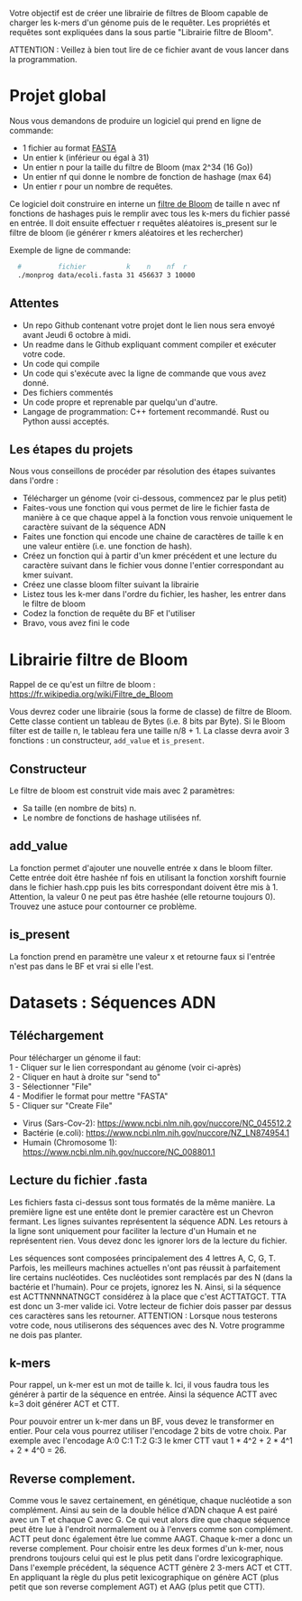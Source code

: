 Votre objectif est de créer une librairie de filtres de Bloom capable de charger les k-mers d'un génome puis de le requêter. Les propriétés et requêtes sont expliquées dans la sous partie "Librairie filtre de Bloom".

ATTENTION : Veillez à bien tout lire de ce fichier avant de vous lancer dans la programmation.


# Projet global

Nous vous demandons de produire un logiciel qui prend en ligne de commande:
- 1 fichier au format [FASTA](https://fr.wikipedia.org/wiki/FASTA_(format_de_fichier))
- Un entier k (inférieur ou égal à 31)
- Un entier n pour la taille du filtre de Bloom (max 2^34 (16 Go))
- Un entier nf qui donne le nombre de fonction de hashage (max 64)
- Un entier r pour un nombre de requêtes.

Ce logiciel doit construire en interne un [filtre de Bloom](https://fr.wikipedia.org/wiki/Filtre_de_Bloom) de taille n avec nf fonctions de hashages puis le remplir avec tous les k-mers du fichier passé en entrée.
Il doit ensuite effectuer r requêtes aléatoires is_present sur le filtre de bloom (ie générer r kmers aléatoires et les rechercher)

Exemple de ligne de commande:

```bash
  #         fichier          k    n    nf  r
  ./monprog data/ecoli.fasta 31 456637 3 10000
```

## Attentes

- Un repo Github contenant votre projet dont le lien nous sera envoyé avant Jeudi 6 octobre à midi.
- Un readme dans le Github expliquant comment compiler et exécuter votre code.
- Un code qui compile
- Un code qui s'exécute avec la ligne de commande que vous avez donné.
- Des fichiers commentés
- Un code propre et reprenable par quelqu'un d'autre.
- Langage de programmation: C++ fortement recommandé. Rust ou Python aussi acceptés.


## Les étapes du projets

Nous vous conseillons de procéder par résolution des étapes suivantes dans l'ordre :  
- Télécharger un génome (voir ci-dessous, commencez par le plus petit)  
- Faites-vous une fonction qui vous permet de lire le fichier fasta de manière à ce que chaque appel à la fonction vous renvoie uniquement le caractère suivant de la séquence ADN  
- Faites une fonction qui encode une chaine de caractères de taille k en une valeur entière (i.e. une fonction de hash).
- Créez un fonction qui à partir d'un kmer précédent et une lecture du caractère suivant dans le fichier vous donne l'entier correspondant au kmer suivant.  
- Créez une classe bloom filter suivant la librairie
- Listez tous les k-mer dans l'ordre du fichier, les hasher, les entrer dans le filtre de bloom
- Codez la fonction de requête du BF et l'utiliser
- Bravo, vous avez fini le code


# Librairie filtre de Bloom

Rappel de ce qu'est un filtre de bloom : https://fr.wikipedia.org/wiki/Filtre_de_Bloom  

Vous devrez coder une librairie (sous la forme de classe) de filtre de Bloom.
Cette classe contient un tableau de Bytes (i.e. 8 bits par Byte).
Si le Bloom filter est de taille n, le tableau fera une taille n/8 + 1.
La classe devra avoir 3 fonctions : un constructeur, `add_value` et `is_present`.

## Constructeur

Le filtre de bloom est construit vide mais avec 2 paramètres:  
- Sa taille (en nombre de bits) n.
- Le nombre de fonctions de hashage utilisées nf.

## add_value

La fonction permet d'ajouter une nouvelle entrée x dans le bloom filter.
Cette entrée doit être hashée nf fois en utilisant la fonction xorshift fournie dans le fichier hash.cpp puis les bits correspondant doivent être mis à 1.
Attention, la valeur 0 ne peut pas être hashée (elle retourne toujours 0).
Trouvez une astuce pour contourner ce problème.

## is_present

La fonction prend en paramètre une valeur x et retourne faux si l'entrée n'est pas dans le BF et vrai si elle l'est.


# Datasets : Séquences ADN

## Téléchargement

Pour télécharger un génome il faut:  
1 - Cliquer sur le lien correspondant au génome (voir ci-après)  
2 - Cliquer en haut à droite sur "send to"  
3 - Sélectionner "File"  
4 - Modifier le format pour mettre "FASTA"  
5 - Cliquer sur "Create File"  

- Virus (Sars-Cov-2): https://www.ncbi.nlm.nih.gov/nuccore/NC_045512.2  
- Bactérie (e.coli): https://www.ncbi.nlm.nih.gov/nuccore/NZ_LN874954.1  
- Humain (Chromosome 1): https://www.ncbi.nlm.nih.gov/nuccore/NC_008801.1

## Lecture du fichier .fasta

Les fichiers fasta ci-dessus sont tous formatés de la même manière.
La première ligne est une entête dont le premier caractère est un Chevron fermant.
Les lignes suivantes représentent la séquence ADN.
Les retours à la ligne sont uniquement pour faciliter la lecture d'un Humain et ne représentent rien.
Vous devez donc les ignorer lors de la lecture du fichier.  

Les séquences sont composées principalement des 4 lettres A, C, G, T.
Parfois, les meilleurs machines actuelles n'ont pas réussit à parfaitement lire certains nucléotides.
Ces nucléotides sont remplacés par des N (dans la bactérie et l'humain).
Pour ce projets, ignorez les N.
Ainsi, si la séquence est ACTTNNNNATNGCT considérez à la place que c'est ACTTATGCT.
TTA est donc un 3-mer valide ici.
Votre lecteur de fichier dois passer par dessus ces caractères sans les retourner.
ATTENTION : Lorsque nous testerons votre code, nous utiliserons des séquences avec des N. Votre programme ne dois pas planter.



## k-mers

Pour rappel, un k-mer est un mot de taille k.
Ici, il vous faudra tous les générer à partir de la séquence en entrée.
Ainsi la séquence ACTT avec k=3 doit générer ACT et CTT.
  
Pour pouvoir entrer un k-mer dans un BF, vous devez le transformer en entier.
Pour cela vous pourrez utiliser l'encodage 2 bits de votre choix.
Par exemple avec l'encodage A:0 C:1 T:2 G:3 le kmer CTT vaut 1 * 4^2 + 2 * 4^1 + 2 * 4^0 = 26.


## Reverse complement.

Comme vous le savez certainement, en génétique, chaque nucléotide a son complément.
Ainsi au sein de la double hélice d'ADN chaque A est pairé avec un T et chaque C avec G.
Ce qui veut alors dire que chaque séquence peut être lue à l'endroit normalement ou à l'envers comme son complément.
ACTT peut donc également être lue comme AAGT.
Chaque k-mer a donc un reverse complement.
Pour choisir entre les deux formes d'un k-mer, nous prendrons toujours celui qui est le plus petit dans l'ordre lexicographique.
Dans l'exemple précédent, la séquence ACTT génère 2 3-mers ACT et CTT.
En appliquant la règle du plus petit lexicographique on génère ACT (plus petit que  son reverse complement AGT) et AAG (plus petit que CTT).
